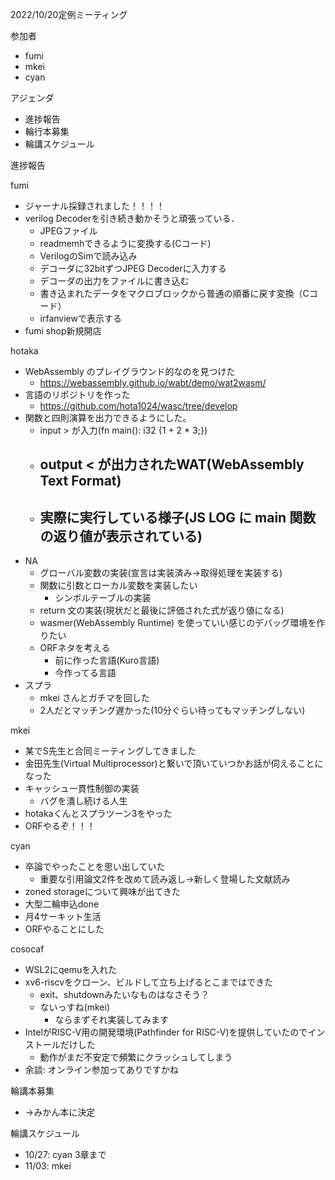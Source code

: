 2022/10/20定例ミーティング

参加者

- fumi
- mkei
- cyan

アジェンダ

- 進捗報告
- 輪行本募集
- 輪講スケジュール

進捗報告

fumi

- ジャーナル採録されました！！！！
- verilog Decoderを引き続き動かそうと頑張っている．
  - JPEGファイル
  - readmemhできるように変換する(Cコード)
  - VerilogのSimで読み込み
  - デコーダに32bitずつJPEG Decoderに入力する
  - デコーダの出力をファイルに書き込む
  - 書き込まれたデータをマクロブロックから普通の順番に戻す変換（Cコード）
  - irfanviewで表示する
- fumi shop新規開店

hotaka

- WebAssembly のプレイグラウンド的なのを見つけた
  - https://webassembly.github.io/wabt/demo/wat2wasm/
- 言語のリポジトリを作った
  - https://github.com/hota1024/wasc/tree/develop
- 関数と四則演算を出力できるようにした。
  - input > が入力(fn main(): i32 {1 + 2 * 3;})
  - output < が出力されたWAT(WebAssembly Text Format)
    - 
  - 実際に実行している様子(JS LOG に main 関数の返り値が表示されている)
    - 
- NA
  - グローバル変数の実装(宣言は実装済み→取得処理を実装する)
  - 関数に引数とローカル変数を実装したい
    - シンボルテーブルの実装
  - return 文の実装(現状だと最後に評価された式が返り値になる)
  - wasmer(WebAssembly Runtime) を使っていい感じのデバッグ環境を作りたい
  - ORFネタを考える
    - 前に作った言語(Kuro言語)
    - 今作ってる言語
- スプラ
  - mkei さんとガチマを回した
  - 2人だとマッチング遅かった(10分ぐらい待ってもマッチングしない)

mkei

- 某でS先生と合同ミーティングしてきました
- 金田先生(Virtual Multiprocessor)と繋いで頂いていつかお話が伺えることになった
- キャッシュ一貫性制御の実装
  - バグを潰し続ける人生
- hotakaくんとスプラツーン3をやった
- ORFやるぞ！！！

cyan

- 卒論でやったことを思い出していた
  - 重要な引用論文2件を改めて読み返し→新しく登場した文献読み
- zoned storageについて興味が出てきた
- 大型二輪申込done
- 月4サーキット生活
- ORFやることにした

cosocaf

- WSL2にqemuを入れた
- xv6-riscvをクローン、ビルドして立ち上げるとこまではできた
  - exit、shutdownみたいなものはなさそう？
  - ないっすね(mkei)
    - ならまずそれ実装してみます
- IntelがRISC-V用の開発環境(Pathfinder for RISC-V)を提供していたのでインストールだけした
  - 動作がまだ不安定で頻繁にクラッシュしてしまう
- 余談: オンライン参加ってありですかね

輪講本募集

- →みかん本に決定

輪講スケジュール

- 10/27: cyan 3章まで
- 11/03: mkei
